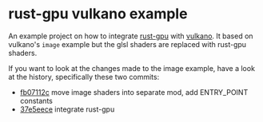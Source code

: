 # rust-gpu vulkano example
An example project on how to integrate [rust-gpu](https://github.com/EmbarkStudios/rust-gpu) with [vulkano](https://github.com/vulkano-rs/vulkano). It based on vulkano's `image` example but the glsl shaders are replaced with rust-gpu shaders.

If you want to look at the changes made to the image example, have a look at the history, specifically these two commits:
* [fb07112c](https://github.com/Firestar99/rust-gpu-vulkano-example/commit/fb07112c249127476838ad2798a55558a83fcf45) move image shaders into separate mod, add ENTRY_POINT constants
* [37e5eece](https://github.com/Firestar99/rust-gpu-vulkano-example/commit/37e5eece229e630fd2aa262cab65680a44538ae4) integrate rust-gpu
